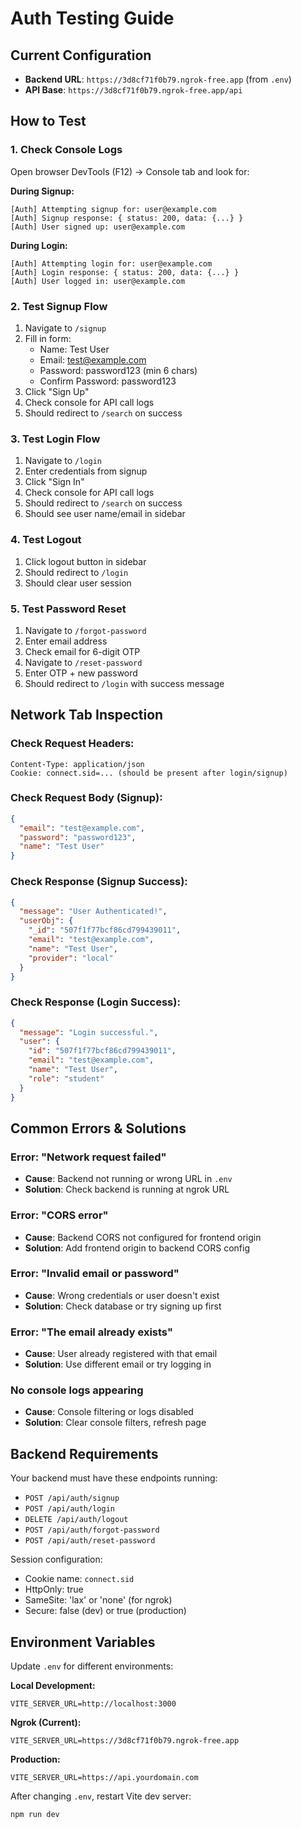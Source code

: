 # Auth Testing Guide

## Current Configuration
- **Backend URL**: `https://3d8cf71f0b79.ngrok-free.app` (from `.env`)
- **API Base**: `https://3d8cf71f0b79.ngrok-free.app/api`

## How to Test

### 1. Check Console Logs
Open browser DevTools (F12) → Console tab and look for:

**During Signup:**
```
[Auth] Attempting signup for: user@example.com
[Auth] Signup response: { status: 200, data: {...} }
[Auth] User signed up: user@example.com
```

**During Login:**
```
[Auth] Attempting login for: user@example.com
[Auth] Login response: { status: 200, data: {...} }
[Auth] User logged in: user@example.com
```

### 2. Test Signup Flow
1. Navigate to `/signup`
2. Fill in form:
   - Name: Test User
   - Email: test@example.com
   - Password: password123 (min 6 chars)
   - Confirm Password: password123
3. Click "Sign Up"
4. Check console for API call logs
5. Should redirect to `/search` on success

### 3. Test Login Flow
1. Navigate to `/login`
2. Enter credentials from signup
3. Click "Sign In"
4. Check console for API call logs
5. Should redirect to `/search` on success
6. Should see user name/email in sidebar

### 4. Test Logout
1. Click logout button in sidebar
2. Should redirect to `/login`
3. Should clear user session

### 5. Test Password Reset
1. Navigate to `/forgot-password`
2. Enter email address
3. Check email for 6-digit OTP
4. Navigate to `/reset-password`
5. Enter OTP + new password
6. Should redirect to `/login` with success message

## Network Tab Inspection

### Check Request Headers:
```
Content-Type: application/json
Cookie: connect.sid=... (should be present after login/signup)
```

### Check Request Body (Signup):
```json
{
  "email": "test@example.com",
  "password": "password123",
  "name": "Test User"
}
```

### Check Response (Signup Success):
```json
{
  "message": "User Authenticated!",
  "userObj": {
    "_id": "507f1f77bcf86cd799439011",
    "email": "test@example.com",
    "name": "Test User",
    "provider": "local"
  }
}
```

### Check Response (Login Success):
```json
{
  "message": "Login successful.",
  "user": {
    "id": "507f1f77bcf86cd799439011",
    "email": "test@example.com",
    "name": "Test User",
    "role": "student"
  }
}
```

## Common Errors & Solutions

### Error: "Network request failed"
- **Cause**: Backend not running or wrong URL in `.env`
- **Solution**: Check backend is running at ngrok URL

### Error: "CORS error"
- **Cause**: Backend CORS not configured for frontend origin
- **Solution**: Add frontend origin to backend CORS config

### Error: "Invalid email or password"
- **Cause**: Wrong credentials or user doesn't exist
- **Solution**: Check database or try signing up first

### Error: "The email already exists"
- **Cause**: User already registered with that email
- **Solution**: Use different email or try logging in

### No console logs appearing
- **Cause**: Console filtering or logs disabled
- **Solution**: Clear console filters, refresh page

## Backend Requirements

Your backend must have these endpoints running:
- `POST /api/auth/signup`
- `POST /api/auth/login`
- `DELETE /api/auth/logout`
- `POST /api/auth/forgot-password`
- `POST /api/auth/reset-password`

Session configuration:
- Cookie name: `connect.sid`
- HttpOnly: true
- SameSite: 'lax' or 'none' (for ngrok)
- Secure: false (dev) or true (production)

## Environment Variables

Update `.env` for different environments:

**Local Development:**
```env
VITE_SERVER_URL=http://localhost:3000
```

**Ngrok (Current):**
```env
VITE_SERVER_URL=https://3d8cf71f0b79.ngrok-free.app
```

**Production:**
```env
VITE_SERVER_URL=https://api.yourdomain.com
```

After changing `.env`, restart Vite dev server:
```bash
npm run dev
```
